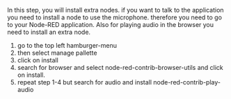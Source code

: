 In this step, you will install extra nodes. if you want to talk to the application you need to install a node to use the microphone.
therefore you need to go to your Node-RED application. Also for playing audio in the browser you need to install an extra node.

1. go to the top left hamburger-menu
2. then select manage pallette
3. click on install 
4. search for browser and select node-red-contrib-browser-utils and click on install.
5. repeat step 1-4 but search for audio and install node-red-contrib-play-audio
